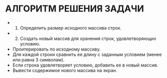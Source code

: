 # АЛГОРИТМ РЕШЕНИЯ ЗАДАЧИ
* 1. Определить размер исходного массива строк.
* 2. Создать новый массив для хранения строк, удовлетворяющих условию.
* Проитерировать по исходному массиву.
* Для каждой строки сравнить ее длину с заданным условием (менее или равна 3 символам).
* Если строка удовлетворяет условию, добавить ее в новый массив.
* Вывести содержимое нового массива на экран.
